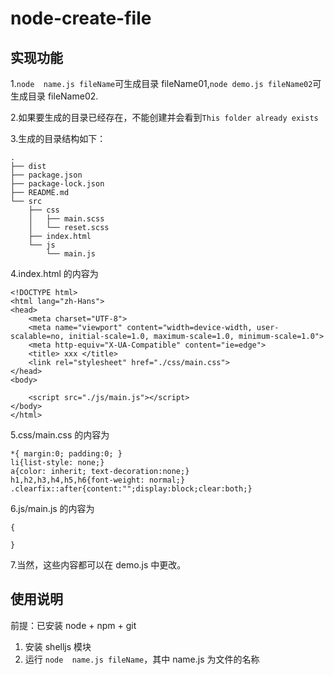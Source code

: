 # node-create-file

## 实现功能

1.`node  name.js fileName`可生成目录 fileName01,`node demo.js fileName02`可生成目录 fileName02.

2.如果要生成的目录已经存在，不能创建并会看到`This folder already exists`

3.生成的目录结构如下：
```
.
├── dist
├── package.json
├── package-lock.json
├── README.md
└── src
    ├── css
    │   ├── main.scss
    │   └── reset.scss
    ├── index.html
    └── js
        └── main.js
```

4.index.html 的内容为
```
<!DOCTYPE html>
<html lang="zh-Hans">
<head>
    <meta charset="UTF-8">
    <meta name="viewport" content="width=device-width, user-scalable=no, initial-scale=1.0, maximum-scale=1.0, minimum-scale=1.0">
    <meta http-equiv="X-UA-Compatible" content="ie=edge">
    <title> xxx </title>
    <link rel="stylesheet" href="./css/main.css">
</head>
<body>
    
    <script src="./js/main.js"></script>
</body>
</html>
```

5.css/main.css 的内容为
```
*{ margin:0; padding:0; }
li{list-style: none;}
a{color: inherit; text-decoration:none;}
h1,h2,h3,h4,h5,h6{font-weight: normal;}
.clearfix::after{content:"";display:block;clear:both;}

 ```
6.js/main.js 的内容为
```
{
      
}
```

7.当然，这些内容都可以在 demo.js 中更改。



## 使用说明

前提：已安装 node + npm + git 
1. 安装 shelljs 模块
2. 运行 ` node  name.js fileName `，其中 name.js 为文件的名称

